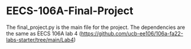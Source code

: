 # EECS-106A-Final-Project
The final_project.py is the main file for the project.
The dependencies are the same as EECS 106A lab 4 (https://github.com/ucb-ee106/106a-fa22-labs-starter/tree/main/Lab4)
